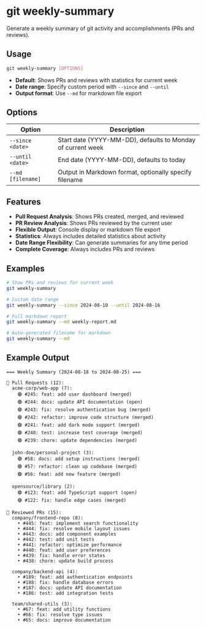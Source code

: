 # git weekly-summary

Generate a weekly summary of git activity and accomplishments (PRs and reviews).

## Usage

```bash
git weekly-summary [OPTIONS]
```

- **Default**: Shows PRs and reviews with statistics for current week
- **Date range**: Specify custom period with `--since` and `--until`
- **Output format**: Use `--md` for markdown file export

## Options

| Option            | Description                                                 |
| ----------------- | ----------------------------------------------------------- |
| `--since <date>`  | Start date (YYYY-MM-DD), defaults to Monday of current week |
| `--until <date>`  | End date (YYYY-MM-DD), defaults to today                    |
| `--md [filename]` | Output in Markdown format, optionally specify filename      |

## Features

- **Pull Request Analysis**: Shows PRs created, merged, and reviewed
- **PR Review Analysis**: Shows PRs reviewed by the current user
- **Flexible Output**: Console display or markdown file export
- **Statistics**: Always includes detailed statistics about activity
- **Date Range Flexibility**: Can generate summaries for any time period
- **Complete Coverage**: Always includes PRs and reviews

## Examples

```bash
# Show PRs and reviews for current week
git weekly-summary

# Custom date range
git weekly-summary --since 2024-08-10 --until 2024-08-16

# Full markdown report
git weekly-summary --md weekly-report.md

# Auto-generated filename for markdown
git weekly-summary --md
```

## Example Output

```
=== Weekly Summary (2024-08-18 to 2024-08-25) ===

📝 Pull Requests (12):
  acme-corp/web-app (7):
    🟣 #245: feat: add user dashboard (merged)
    🟢 #244: docs: update API documentation (open)
    🟣 #243: fix: resolve authentication bug (merged)
    🟣 #242: refactor: improve code structure (merged)
    🟣 #241: feat: add dark mode support (merged)
    🟣 #240: test: increase test coverage (merged)
    🟣 #239: chore: update dependencies (merged)

  john-doe/personal-project (3):
    🟣 #58: docs: add setup instructions (merged)
    🟣 #57: refactor: clean up codebase (merged)
    🟣 #56: feat: add new feature (merged)

  opensource/library (2):
    🟢 #123: feat: add TypeScript support (open)
    🟣 #122: fix: handle edge cases (merged)

👀 Reviewed PRs (15):
  company/frontend-repo (8):
    • #445: feat: implement search functionality
    • #444: fix: resolve mobile layout issues
    • #443: docs: add component examples
    • #442: test: add unit tests
    • #441: refactor: optimize performance
    • #440: feat: add user preferences
    • #439: fix: handle error states
    • #438: chore: update build process

  company/backend-api (4):
    • #189: feat: add authentication endpoints
    • #188: fix: handle database errors
    • #187: docs: update API documentation
    • #186: test: add integration tests

  team/shared-utils (3):
    • #67: feat: add utility functions
    • #66: fix: resolve type issues
    • #65: docs: improve documentation
```
